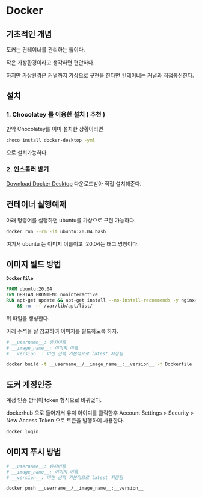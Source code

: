 # Docker

## 기초적인 개념

도커는 컨테이너를 관리하는 툴이다.

작은 가상환경이라고 생각하면 편안하다.

하지만 가상환경은 커널까지 가상으로 구현을 한다면 컨테이너는 커널과 직접통신한다.

## 설치

### 1. Chocolatey 를 이용한 설치 \( 추천 \)

만약 Chocolatey를 이미 설치한 상황이라면

```bash
choco install docker-desktop -yml
```

으로 설치가능하다.

### 2. 인스톨러 받기

[Download Docker Desktop](https://desktop.docker.com/win/stable/Docker%20Desktop%20Installer.exe) 다운로드받아 직접 설치해준다.

## 컨테이너 실행예제

아래 명령어를 실행하면 ubuntu를 가상으로 구현 가능하다.

```bash
docker run --rm -it ubuntu:20.04 bash
```

여기서 ubuntu 는 이미지 이름이고 :20.04는 태그 명칭이다.

## 이미지 빌드 방법

**`Dockerfile`**

```Dockerfile
FROM ubuntu:20.04
ENV DEBIAN_FRONTEND noninteractive
RUN apt-get update && apt-get install --no-install-recommends -y nginx=1.18.0-0ubuntu1 \
    && rm -rf /var/lib/apt/list/
```

위 파일을 생성한다.

아래 주석을 잘 참고하여 이미지를 빌드하도록 하자.

```bash
# __username__: 유저이름
# __image_name__: 이미지 이름
# __version__: 버전 선택 기본적으로 latest 지정됨

docker build -t __username__/__image_name__:__version__ -f Dockerfile .
```

## 도커 계정인증

계정 인증 방식이 token 형식으로 바뀌었다.

dockerhub 으로 들어가서 유저 아이디를 클릭한후 Account Settings &gt; Security &gt; New Access Token 으로 토큰을 발행하여 사용한다.

```bash
docker login
```

## 이미지 푸시 방법

```bash
# __username__: 유저이름
# __image_name__: 이미지 이름
# __version__: 버전 선택 기본적으로 latest 지정됨

docker push __username__/__image_name__:__version__
```
